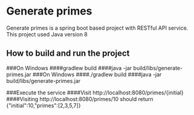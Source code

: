 # Generate primes
Generate primes is a spring boot based project with RESTful API service.
This project used Java version 8

## How to build and run the project
###On Windows
####gradlew build
####java -jar build/libs/generate-primes.jar
###On Windows
####./gradlew build
####java -jar build/libs/generate-primes.jar

###Execute the service
####Visit http://localhost:8080/primes/{initial}
####Visiting http://localhost:8080/primes/10 should return {"initial":10,"primes":[2,3,5,7]}